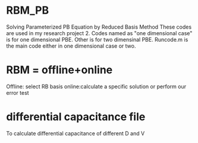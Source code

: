 # RBM_PB
Solving Parameterized PB Equation by Reduced Basis Method
These codes are used in my research project 2.
Codes named as "one dimensional case" is for one dimensional PBE. Other is for two dimensinal PBE. 
Runcode.m is the main code either in one dimensional case or two.


# RBM = offline+online
 Offline: select RB basis
 online:calculate a specific solution or perform our error test
 
# differential capacitance file
To calculate differential capacitance of different D and V
